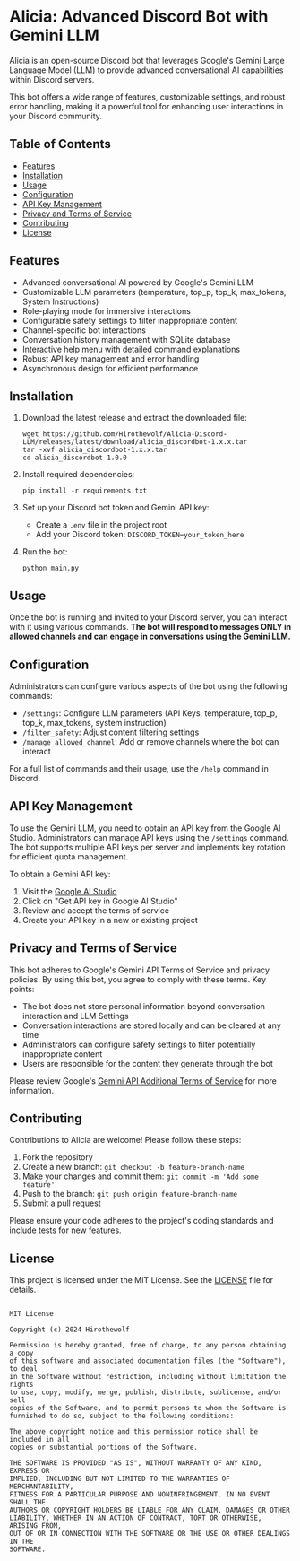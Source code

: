 # Alicia: Advanced Discord Bot with Gemini LLM

Alicia is an open-source Discord bot that leverages Google's Gemini Large Language Model (LLM) to provide advanced conversational AI capabilities within Discord servers.

This bot offers a wide range of features, customizable settings, and robust error handling, making it a powerful tool for enhancing user interactions in your Discord community.

## Table of Contents

- [Features](#features)
- [Installation](#installation)
- [Usage](#usage)
- [Configuration](#configuration)
- [API Key Management](#api-key-management)
- [Privacy and Terms of Service](#privacy-and-terms-of-service)
- [Contributing](#contributing)
- [License](#license)

## Features

- Advanced conversational AI powered by Google's Gemini LLM
- Customizable LLM parameters (temperature, top_p, top_k, max_tokens, System Instructions)
- Role-playing mode for immersive interactions
- Configurable safety settings to filter inappropriate content
- Channel-specific bot interactions
- Conversation history management with SQLite database
- Interactive help menu with detailed command explanations
- Robust API key management and error handling
- Asynchronous design for efficient performance

## Installation

1. Download the latest release and extract the downloaded file:
   ```
   wget https://github.com/Hirothewolf/Alicia-Discord-LLM/releases/latest/download/alicia_discordbot-1.x.x.tar
   tar -xvf alicia_discordbot-1.x.x.tar
   cd alicia_discordbot-1.0.0
   ```

2. Install required dependencies:
   ```
   pip install -r requirements.txt
   ```

3. Set up your Discord bot token and Gemini API key:
   - Create a `.env` file in the project root
   - Add your Discord token: `DISCORD_TOKEN=your_token_here`

4. Run the bot:
   ```
   python main.py
   ```

## Usage

Once the bot is running and invited to your Discord server, you can interact with it using various commands. **The bot will respond to messages ONLY in allowed channels and can engage in conversations using the Gemini LLM.**

## Configuration

Administrators can configure various aspects of the bot using the following commands:

- `/settings`: Configure LLM parameters (API Keys, temperature, top_p, top_k, max_tokens, system instruction)
- `/filter_safety`: Adjust content filtering settings
- `/manage_allowed_channel`: Add or remove channels where the bot can interact

For a full list of commands and their usage, use the `/help` command in Discord.

## API Key Management

To use the Gemini LLM, you need to obtain an API key from the Google AI Studio. Administrators can manage API keys using the `/settings` command. The bot supports multiple API keys per server and implements key rotation for efficient quota management.

To obtain a Gemini API key:

1. Visit the [Google AI Studio](https://ai.google.dev/)
2. Click on "Get API key in Google AI Studio"
3. Review and accept the terms of service
4. Create your API key in a new or existing project

## Privacy and Terms of Service

This bot adheres to Google's Gemini API Terms of Service and privacy policies. By using this bot, you agree to comply with these terms. Key points:

- The bot does not store personal information beyond conversation interaction and LLM Settings
- Conversation interactions are stored locally and can be cleared at any time
- Administrators can configure safety settings to filter potentially inappropriate content
- Users are responsible for the content they generate through the bot

Please review Google's [Gemini API Additional Terms of Service](https://ai.google.dev/terms) for more information.

## Contributing

Contributions to Alicia are welcome! Please follow these steps:

1. Fork the repository
2. Create a new branch: `git checkout -b feature-branch-name`
3. Make your changes and commit them: `git commit -m 'Add some feature'`
4. Push to the branch: `git push origin feature-branch-name`
5. Submit a pull request

Please ensure your code adheres to the project's coding standards and include tests for new features.

## License

This project is licensed under the MIT License. See the [LICENSE](LICENSE) file for details.

```

MIT License

Copyright (c) 2024 Hirothewolf

Permission is hereby granted, free of charge, to any person obtaining a copy
of this software and associated documentation files (the "Software"), to deal
in the Software without restriction, including without limitation the rights
to use, copy, modify, merge, publish, distribute, sublicense, and/or sell
copies of the Software, and to permit persons to whom the Software is
furnished to do so, subject to the following conditions:

The above copyright notice and this permission notice shall be included in all
copies or substantial portions of the Software.

THE SOFTWARE IS PROVIDED "AS IS", WITHOUT WARRANTY OF ANY KIND, EXPRESS OR
IMPLIED, INCLUDING BUT NOT LIMITED TO THE WARRANTIES OF MERCHANTABILITY,
FITNESS FOR A PARTICULAR PURPOSE AND NONINFRINGEMENT. IN NO EVENT SHALL THE
AUTHORS OR COPYRIGHT HOLDERS BE LIABLE FOR ANY CLAIM, DAMAGES OR OTHER
LIABILITY, WHETHER IN AN ACTION OF CONTRACT, TORT OR OTHERWISE, ARISING FROM,
OUT OF OR IN CONNECTION WITH THE SOFTWARE OR THE USE OR OTHER DEALINGS IN THE
SOFTWARE.

